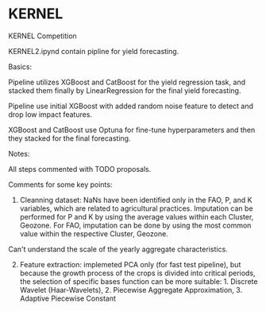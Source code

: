 # KERNEL
KERNEL Competition

KERNEL2.ipynd contain pipline for yield forecasting. 

Basics:

Pipeline utilizes XGBoost and CatBoost for the yield regression task, and stacked them finally by LinearRegression for the final yield forecasting.

Pipeline use initial XGBoost with added random noise feature to detect and drop low impact features.

XGBoost and CatBoost use Optuna for fine-tune hyperparameters and then they stacked for the final forecasting.

Notes:

All steps commented with TODO proposals.

Comments for some key points:

1. Cleanning dataset: NaNs have been identified only in the FAO, P, and K variables, which are related to agricultural practices.
Imputation can be performed for P and K by using the average values within each Cluster, Geozone.
For FAO, imputation can be done by using the most common value within the respective Cluster, Geozone.

Can't understand the scale of the yearly aggregate characteristics.

2. Feature extraction: implemeted PCA only (for fast test pipeline), but because the growth process of the crops is divided into critical periods, the selection of specific bases function can be more suitable: 1. Discrete Wavelet (Haar‐Wavelets), 2. Piecewise Aggregate Approximation, 3. Adaptive Piecewise Constant
